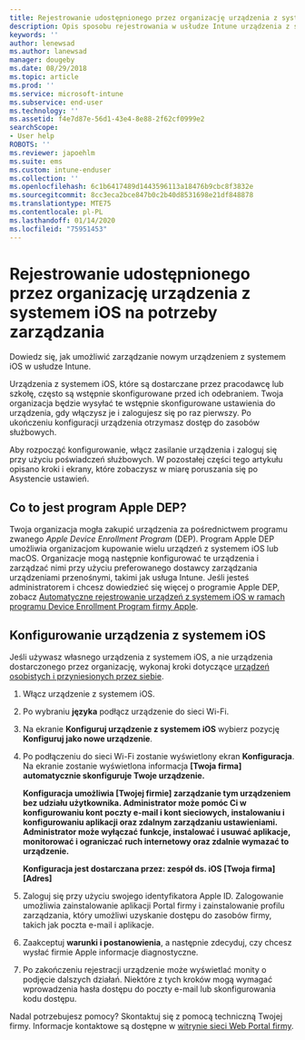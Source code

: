 ```yaml
---
title: Rejestrowanie udostępnionego przez organizację urządzenia z systemem iOS na potrzeby zarządzania | Microsoft Docs
description: Opis sposobu rejestrowania w usłudze Intune urządzenia z systemem iOS, które zostało zakupione i udostępnione przez Twoją organizację
keywords: ''
author: lenewsad
ms.author: lanewsad
manager: dougeby
ms.date: 08/29/2018
ms.topic: article
ms.prod: ''
ms.service: microsoft-intune
ms.subservice: end-user
ms.technology: ''
ms.assetid: f4e7d87e-56d1-43e4-8e88-2f62cf0999e2
searchScope:
- User help
ROBOTS: ''
ms.reviewer: japoehlm
ms.suite: ems
ms.custom: intune-enduser
ms.collection: ''
ms.openlocfilehash: 6c1b6417489d1443596113a18476b9cbc8f3832e
ms.sourcegitcommit: 8cc3eca2bce847b0c2b40d8531698e21df848878
ms.translationtype: MTE75
ms.contentlocale: pl-PL
ms.lasthandoff: 01/14/2020
ms.locfileid: "75951453"
---
```

# <a name="enroll-your-organization-provided-ios-device-in-management"></a>Rejestrowanie udostępnionego przez organizację urządzenia z systemem iOS na potrzeby zarządzania

Dowiedz się, jak umożliwić zarządzanie nowym urządzeniem z systemem iOS w usłudze Intune.  

Urządzenia z systemem iOS, które są dostarczane przez pracodawcę lub szkołę, często są wstępnie skonfigurowane przed ich odebraniem. Twoja organizacja będzie wysyłać te wstępnie skonfigurowane ustawienia do urządzenia, gdy włączysz je i zalogujesz się po raz pierwszy. Po ukończeniu konfiguracji urządzenia otrzymasz dostęp do zasobów służbowych.  

Aby rozpocząć konfigurowanie, włącz zasilanie urządzenia i zaloguj się przy użyciu poświadczeń służbowych. W pozostałej części tego artykułu opisano kroki i ekrany, które zobaczysz w miarę poruszania się po Asystencie ustawień.

## <a name="what-is-apple-dep"></a>Co to jest program Apple DEP?

Twoja organizacja mogła zakupić urządzenia za pośrednictwem programu zwanego *Apple Device Enrollment Program* (DEP). Program Apple DEP umożliwia organizacjom kupowanie wielu urządzeń z systemem iOS lub macOS. Organizacje mogą następnie konfigurować te urządzenia i zarządzać nimi przy użyciu preferowanego dostawcy zarządzania urządzeniami przenośnymi, takimi jak usługa Intune. Jeśli jesteś administratorem i chcesz dowiedzieć się więcej o programie Apple DEP, zobacz [Automatyczne rejestrowanie urządzeń z systemem iOS w ramach programu Device Enrollment Program firmy Apple](/intune/enrollment/device-enrollment-program-enroll-ios).

## <a name="set-up-your-ios-device"></a>Konfigurowanie urządzenia z systemem iOS

Jeśli używasz własnego urządzenia z systemem iOS, a nie urządzenia dostarczonego przez organizację, wykonaj kroki dotyczące [urządzeń osobistych i przyniesionych przez siebie](enroll-your-device-in-intune-ios.md).  

1. Włącz urządzenie z systemem iOS.
2. Po wybraniu **języka** podłącz urządzenie do sieci Wi-Fi.
3. Na ekranie **Konfiguruj urządzenie z systemem iOS** wybierz pozycję **Konfiguruj jako nowe urządzenie**.  
4. Po podłączeniu do sieci Wi-Fi zostanie wyświetlony ekran **Konfiguracja**. Na ekranie zostanie wyświetlona informacja **[Twoja firma] automatycznie skonfiguruje Twoje urządzenie.**

   **Konfiguracja umożliwia [Twojej firmie] zarządzanie tym urządzeniem bez udziału użytkownika. Administrator może pomóc Ci w konfigurowaniu kont poczty e-mail i kont sieciowych, instalowaniu i konfigurowaniu aplikacji oraz zdalnym zarządzaniu ustawieniami. Administrator może wyłączać funkcje, instalować i usuwać aplikacje, monitorować i ograniczać ruch internetowy oraz zdalnie wymazać to urządzenie.**

   **Konfiguracja jest dostarczana przez: zespół ds. iOS [Twoja firma] [Adres]**

5. Zaloguj się przy użyciu swojego identyfikatora Apple ID. Zalogowanie umożliwia zainstalowanie aplikacji Portal firmy i zainstalowanie profilu zarządzania, który umożliwi uzyskanie dostępu do zasobów firmy, takich jak poczta e-mail i aplikacje.
6. Zaakceptuj **warunki i postanowienia**, a następnie zdecyduj, czy chcesz wysłać firmie Apple informacje diagnostyczne.
7. Po zakończeniu rejestracji urządzenie może wyświetlać monity o podjęcie dalszych działań. Niektóre z tych kroków mogą wymagać wprowadzenia hasła dostępu do poczty e-mail lub skonfigurowania kodu dostępu.

Nadal potrzebujesz pomocy? Skontaktuj się z pomocą techniczną Twojej firmy. Informacje kontaktowe są dostępne w [witrynie sieci Web Portal firmy](https://go.microsoft.com/fwlink/?linkid=2010980).
